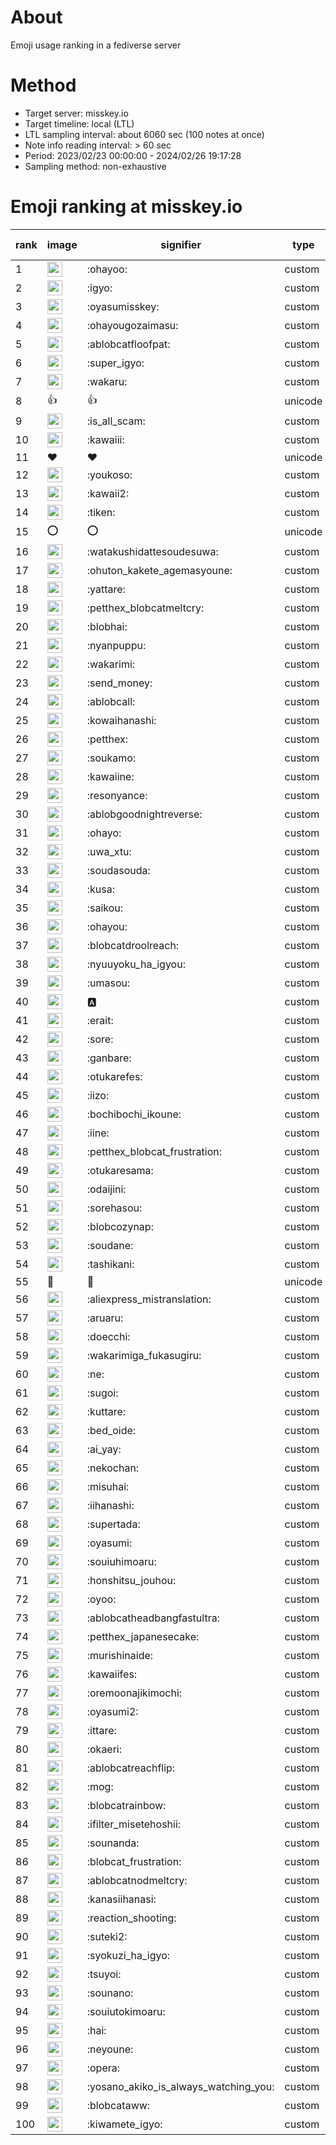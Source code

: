 # About
Emoji usage ranking in a fediverse server

# Method
- Target server: misskey.io
- Target timeline: local (LTL)
- LTL sampling interval: about 6060 sec (100 notes at once)
- Note info reading interval: > 60 sec
- Period: 2023/02/23 00:00:00 - 2024/02/26 19:17:28 
- Sampling method: non-exhaustive

# Emoji ranking at misskey.io

|rank|image|signifier|type|frequency score|
|----|----|----|----|----|
|1|<img height="24" src="https://misskey.io/emoji/ohayoo.webp">|:ohayoo:|custom|165663|
|2|<img height="24" src="https://misskey.io/emoji/igyo.webp">|:igyo:|custom|113929|
|3|<img height="24" src="https://misskey.io/emoji/oyasumisskey.webp">|:oyasumisskey:|custom|71855|
|4|<img height="24" src="https://misskey.io/emoji/ohayougozaimasu.webp">|:ohayougozaimasu:|custom|41146|
|5|<img height="24" src="https://misskey.io/emoji/ablobcatfloofpat.webp">|:ablobcatfloofpat:|custom|33121|
|6|<img height="24" src="https://misskey.io/emoji/super_igyo.webp">|:super_igyo:|custom|31926|
|7|<img height="24" src="https://misskey.io/emoji/wakaru.webp">|:wakaru:|custom|28948|
|8|👍|👍|unicode|24477|
|9|<img height="24" src="https://misskey.io/emoji/is_all_scam.webp">|:is_all_scam:|custom|23439|
|10|<img height="24" src="https://misskey.io/emoji/kawaiii.webp">|:kawaiii:|custom|21809|
|11|❤|❤|unicode|19759|
|12|<img height="24" src="https://misskey.io/emoji/youkoso.webp">|:youkoso:|custom|19573|
|13|<img height="24" src="https://misskey.io/emoji/kawaii2.webp">|:kawaii2:|custom|18682|
|14|<img height="24" src="https://misskey.io/emoji/tiken.webp">|:tiken:|custom|16986|
|15|⭕|⭕|unicode|16295|
|16|<img height="24" src="https://misskey.io/emoji/watakushidattesoudesuwa.webp">|:watakushidattesoudesuwa:|custom|16187|
|17|<img height="24" src="https://misskey.io/emoji/ohuton_kakete_agemasyoune.webp">|:ohuton_kakete_agemasyoune:|custom|15952|
|18|<img height="24" src="https://misskey.io/emoji/yattare.webp">|:yattare:|custom|15715|
|19|<img height="24" src="https://misskey.io/emoji/petthex_blobcatmeltcry.webp">|:petthex_blobcatmeltcry:|custom|15541|
|20|<img height="24" src="https://misskey.io/emoji/blobhai.webp">|:blobhai:|custom|15025|
|21|<img height="24" src="https://misskey.io/emoji/nyanpuppu.webp">|:nyanpuppu:|custom|14268|
|22|<img height="24" src="https://misskey.io/emoji/wakarimi.webp">|:wakarimi:|custom|14227|
|23|<img height="24" src="https://misskey.io/emoji/send_money.webp">|:send_money:|custom|13208|
|24|<img height="24" src="https://misskey.io/emoji/ablobcall.webp">|:ablobcall:|custom|12783|
|25|<img height="24" src="https://misskey.io/emoji/kowaihanashi.webp">|:kowaihanashi:|custom|12466|
|26|<img height="24" src="https://misskey.io/emoji/petthex.webp">|:petthex:|custom|12280|
|27|<img height="24" src="https://misskey.io/emoji/soukamo.webp">|:soukamo:|custom|11244|
|28|<img height="24" src="https://misskey.io/emoji/kawaiine.webp">|:kawaiine:|custom|11142|
|29|<img height="24" src="https://misskey.io/emoji/resonyance.webp">|:resonyance:|custom|11094|
|30|<img height="24" src="https://misskey.io/emoji/ablobgoodnightreverse.webp">|:ablobgoodnightreverse:|custom|10726|
|31|<img height="24" src="https://misskey.io/emoji/ohayo.webp">|:ohayo:|custom|10497|
|32|<img height="24" src="https://misskey.io/emoji/uwa_xtu.webp">|:uwa_xtu:|custom|10073|
|33|<img height="24" src="https://misskey.io/emoji/soudasouda.webp">|:soudasouda:|custom|9815|
|34|<img height="24" src="https://misskey.io/emoji/kusa.webp">|:kusa:|custom|9805|
|35|<img height="24" src="https://misskey.io/emoji/saikou.webp">|:saikou:|custom|9359|
|36|<img height="24" src="https://misskey.io/emoji/ohayou.webp">|:ohayou:|custom|9084|
|37|<img height="24" src="https://misskey.io/emoji/blobcatdroolreach.webp">|:blobcatdroolreach:|custom|8376|
|38|<img height="24" src="https://misskey.io/emoji/nyuuyoku_ha_igyou.webp">|:nyuuyoku_ha_igyou:|custom|8213|
|39|<img height="24" src="https://misskey.io/emoji/umasou.webp">|:umasou:|custom|7878|
|40|<img height="24" src="https://misskey.io/emoji/a.webp">|:a:|custom|7815|
|41|<img height="24" src="https://misskey.io/emoji/erait.webp">|:erait:|custom|7553|
|42|<img height="24" src="https://misskey.io/emoji/sore.webp">|:sore:|custom|7388|
|43|<img height="24" src="https://misskey.io/emoji/ganbare.webp">|:ganbare:|custom|7146|
|44|<img height="24" src="https://misskey.io/emoji/otukarefes.webp">|:otukarefes:|custom|7079|
|45|<img height="24" src="https://misskey.io/emoji/iizo.webp">|:iizo:|custom|7027|
|46|<img height="24" src="https://misskey.io/emoji/bochibochi_ikoune.webp">|:bochibochi_ikoune:|custom|7020|
|47|<img height="24" src="https://misskey.io/emoji/iine.webp">|:iine:|custom|6924|
|48|<img height="24" src="https://misskey.io/emoji/petthex_blobcat_frustration.webp">|:petthex_blobcat_frustration:|custom|6816|
|49|<img height="24" src="https://misskey.io/emoji/otukaresama.webp">|:otukaresama:|custom|6704|
|50|<img height="24" src="https://misskey.io/emoji/odaijini.webp">|:odaijini:|custom|6467|
|51|<img height="24" src="https://misskey.io/emoji/sorehasou.webp">|:sorehasou:|custom|6406|
|52|<img height="24" src="https://misskey.io/emoji/blobcozynap.webp">|:blobcozynap:|custom|6062|
|53|<img height="24" src="https://misskey.io/emoji/soudane.webp">|:soudane:|custom|5921|
|54|<img height="24" src="https://misskey.io/emoji/tashikani.webp">|:tashikani:|custom|5890|
|55|🎉|🎉|unicode|5559|
|56|<img height="24" src="https://misskey.io/emoji/aliexpress_mistranslation.webp">|:aliexpress_mistranslation:|custom|5455|
|57|<img height="24" src="https://misskey.io/emoji/aruaru.webp">|:aruaru:|custom|5420|
|58|<img height="24" src="https://misskey.io/emoji/doecchi.webp">|:doecchi:|custom|5408|
|59|<img height="24" src="https://misskey.io/emoji/wakarimiga_fukasugiru.webp">|:wakarimiga_fukasugiru:|custom|5380|
|60|<img height="24" src="https://misskey.io/emoji/ne.webp">|:ne:|custom|5314|
|61|<img height="24" src="https://misskey.io/emoji/sugoi.webp">|:sugoi:|custom|5218|
|62|<img height="24" src="https://misskey.io/emoji/kuttare.webp">|:kuttare:|custom|5193|
|63|<img height="24" src="https://misskey.io/emoji/bed_oide.webp">|:bed_oide:|custom|5102|
|64|<img height="24" src="https://misskey.io/emoji/ai_yay.webp">|:ai_yay:|custom|5005|
|65|<img height="24" src="https://misskey.io/emoji/nekochan.webp">|:nekochan:|custom|4923|
|66|<img height="24" src="https://misskey.io/emoji/misuhai.webp">|:misuhai:|custom|4861|
|67|<img height="24" src="https://misskey.io/emoji/iihanashi.webp">|:iihanashi:|custom|4825|
|68|<img height="24" src="https://misskey.io/emoji/supertada.webp">|:supertada:|custom|4819|
|69|<img height="24" src="https://misskey.io/emoji/oyasumi.webp">|:oyasumi:|custom|4792|
|70|<img height="24" src="https://misskey.io/emoji/souiuhimoaru.webp">|:souiuhimoaru:|custom|4715|
|71|<img height="24" src="https://misskey.io/emoji/honshitsu_jouhou.webp">|:honshitsu_jouhou:|custom|4634|
|72|<img height="24" src="https://misskey.io/emoji/oyoo.webp">|:oyoo:|custom|4624|
|73|<img height="24" src="https://misskey.io/emoji/ablobcatheadbangfastultra.webp">|:ablobcatheadbangfastultra:|custom|4561|
|74|<img height="24" src="https://misskey.io/emoji/petthex_japanesecake.webp">|:petthex_japanesecake:|custom|4551|
|75|<img height="24" src="https://misskey.io/emoji/murishinaide.webp">|:murishinaide:|custom|4502|
|76|<img height="24" src="https://misskey.io/emoji/kawaiifes.webp">|:kawaiifes:|custom|4343|
|77|<img height="24" src="https://misskey.io/emoji/oremoonajikimochi.webp">|:oremoonajikimochi:|custom|4206|
|78|<img height="24" src="https://misskey.io/emoji/oyasumi2.webp">|:oyasumi2:|custom|4102|
|79|<img height="24" src="https://misskey.io/emoji/ittare.webp">|:ittare:|custom|4045|
|80|<img height="24" src="https://misskey.io/emoji/okaeri.webp">|:okaeri:|custom|3998|
|81|<img height="24" src="https://misskey.io/emoji/ablobcatreachflip.webp">|:ablobcatreachflip:|custom|3930|
|82|<img height="24" src="https://misskey.io/emoji/mog.webp">|:mog:|custom|3876|
|83|<img height="24" src="https://misskey.io/emoji/blobcatrainbow.webp">|:blobcatrainbow:|custom|3819|
|84|<img height="24" src="https://misskey.io/emoji/ifilter_misetehoshii.webp">|:ifilter_misetehoshii:|custom|3792|
|85|<img height="24" src="https://misskey.io/emoji/sounanda.webp">|:sounanda:|custom|3709|
|86|<img height="24" src="https://misskey.io/emoji/blobcat_frustration.webp">|:blobcat_frustration:|custom|3701|
|87|<img height="24" src="https://misskey.io/emoji/ablobcatnodmeltcry.webp">|:ablobcatnodmeltcry:|custom|3640|
|88|<img height="24" src="https://misskey.io/emoji/kanasiihanasi.webp">|:kanasiihanasi:|custom|3590|
|89|<img height="24" src="https://misskey.io/emoji/reaction_shooting.webp">|:reaction_shooting:|custom|3572|
|90|<img height="24" src="https://misskey.io/emoji/suteki2.webp">|:suteki2:|custom|3531|
|91|<img height="24" src="https://misskey.io/emoji/syokuzi_ha_igyo.webp">|:syokuzi_ha_igyo:|custom|3435|
|92|<img height="24" src="https://misskey.io/emoji/tsuyoi.webp">|:tsuyoi:|custom|3420|
|93|<img height="24" src="https://misskey.io/emoji/sounano.webp">|:sounano:|custom|3402|
|94|<img height="24" src="https://misskey.io/emoji/souiutokimoaru.webp">|:souiutokimoaru:|custom|3376|
|95|<img height="24" src="https://misskey.io/emoji/hai.webp">|:hai:|custom|3376|
|96|<img height="24" src="https://misskey.io/emoji/neyoune.webp">|:neyoune:|custom|3338|
|97|<img height="24" src="https://misskey.io/emoji/opera.webp">|:opera:|custom|3219|
|98|<img height="24" src="https://misskey.io/emoji/yosano_akiko_is_always_watching_you.webp">|:yosano_akiko_is_always_watching_you:|custom|3194|
|99|<img height="24" src="https://misskey.io/emoji/blobcataww.webp">|:blobcataww:|custom|3098|
|100|<img height="24" src="https://misskey.io/emoji/kiwamete_igyo.webp">|:kiwamete_igyo:|custom|3095|
